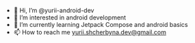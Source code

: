 - 👋 Hi, I’m @yurii-android-dev
- 👀 I’m interested in android development
- 🌱 I’m currently learning Jetpack Compose and android basics
- 📫 How to reach me yurii.shcherbyna.dev@gmail.com

